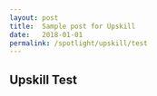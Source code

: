```yaml
---
layout: post
title:  Sample post for Upskill
date:   2018-01-01
permalink: /spotlight/upskill/test
---
```


## Upskill Test